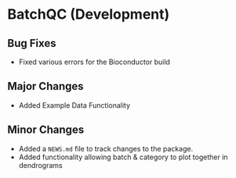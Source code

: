 # BatchQC (Development)

## Bug Fixes
* Fixed various errors for the Bioconductor build

## Major Changes
* Added Example Data Functionality

## Minor Changes
* Added a `NEWS.md` file to track changes to the package.
* Added functionality allowing batch & category to plot together in dendrograms